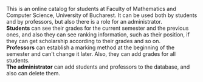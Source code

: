This is an online catalog for students at Faculty of Mathematics and Computer Science, University of Bucharest.
It can be used both by students and by professors, but also there is a role for an administrator.<br>
<b>Students</b> can see their grades for the current semester and the previous ones, and also they can see ranking information, such as their position, if they can get scholarship according to their grades and so on.<br>
<b>Professors</b> can establish a marking method at the beginning of the semester and can't change it later. Also, they can add grades for all students.<br>
<b>The administrator</b> can add students and professors to the database, and also can delete them.
